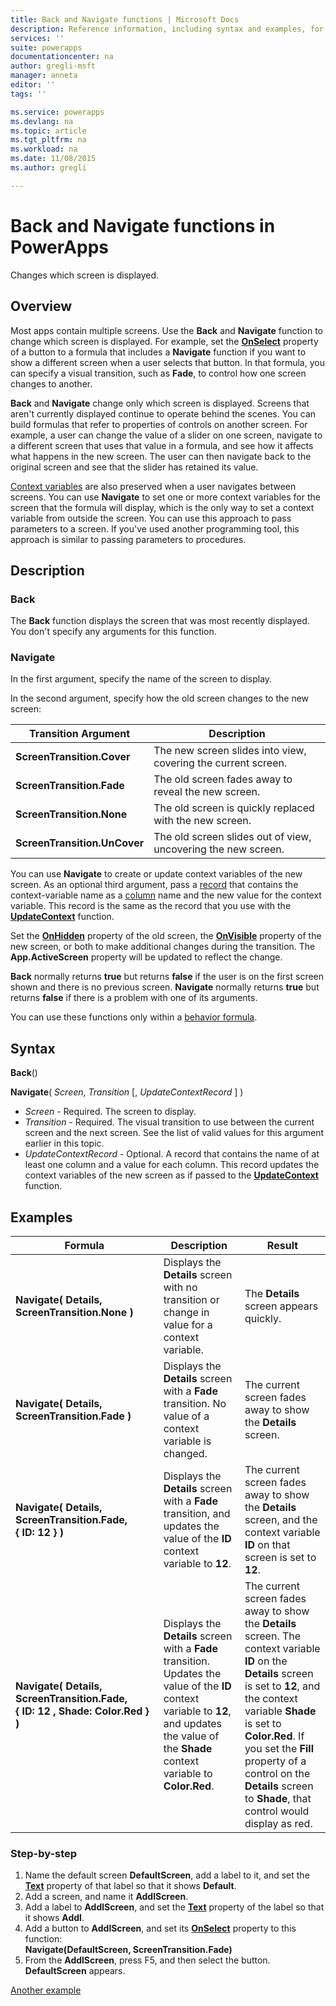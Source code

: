 ```yaml
---
title: Back and Navigate functions | Microsoft Docs
description: Reference information, including syntax and examples, for the Navigate and Back functions in PowerApps
services: ''
suite: powerapps
documentationcenter: na
author: gregli-msft
manager: anneta
editor: ''
tags: ''

ms.service: powerapps
ms.devlang: na
ms.topic: article
ms.tgt_pltfrm: na
ms.workload: na
ms.date: 11/08/2015
ms.author: gregli

---
```

# Back and Navigate functions in PowerApps
Changes which screen is displayed.

## Overview
Most apps contain multiple screens.  Use the **Back** and **Navigate** function to change which screen is displayed. For example, set the **[OnSelect](../controls/properties-core.md)** property of a button to a formula that includes a **Navigate** function if you want to show a different screen when a user selects that button. In that formula, you can specify a visual transition, such as **Fade**, to control how one screen changes to another.  

**Back** and **Navigate** change only which screen is displayed. Screens that aren't currently displayed continue to operate behind the scenes. You can build formulas that refer to properties of controls on another screen. For example, a user can change the value of a slider on one screen, navigate to a different screen that uses that value in a formula, and see how it affects what happens in the new screen.  The user can then navigate back to the original screen and see that the slider has retained its value.

[Context variables](../working-with-variables.md#create-a-context-variable) are also preserved when a user navigates between screens. You can use **Navigate** to set one or more context variables for the screen that the formula will display, which is the only way to set a context variable from outside the screen. You can use this approach to pass parameters to a screen. If you've used another programming tool, this approach is similar to passing parameters to procedures.

## Description
### Back
The **Back** function displays the screen that was most recently displayed. You don't specify any arguments for this function.

### Navigate
In the first argument, specify the name of the screen to display.  

 In the second argument, specify how the old screen changes to the new screen:

| Transition Argument | Description |
| --- | --- |
| **ScreenTransition.Cover** |The new screen slides into view, covering the current screen. |
| **ScreenTransition.Fade** |The old screen fades away to reveal the new screen. |
| **ScreenTransition.None** |The old screen is quickly replaced with the new screen. |
| **ScreenTransition.UnCover** |The old screen slides out of view, uncovering the new screen. |

You can use **Navigate** to create or update context variables of the new screen. As an optional third argument, pass a [record](../maker/working-with-tables.md#records) that contains the context-variable name as a [column](../maker/working-with-tables.md#columns) name and the new value for the context variable.  This record is the same as the record that you use with the **[UpdateContext](function-updatecontext.md)** function.

Set the **[OnHidden](../controls/control-screen.md)** property of the old screen, the **[OnVisible](../controls/control-screen.md)** property of the new screen, or both to make additional changes during the transition. The **App.ActiveScreen** property will be updated to reflect the change.

**Back** normally returns **true** but returns **false** if the user is on the first screen shown and there is no previous screen.  **Navigate** normally returns **true** but returns **false** if there is a problem with one of its arguments.

You can use these functions only within a [behavior formula](../maker/working-with-formulas-in-depth.md).

## Syntax
**Back**()

**Navigate**( *Screen*, *Transition* [, *UpdateContextRecord* ] )

* *Screen* - Required. The screen to display.
* *Transition* - Required.  The visual transition to use between the current screen and the next screen. See the list of valid values for this argument earlier in this topic.
* *UpdateContextRecord* - Optional.  A record that contains the name of at least one column and a value for each column. This record updates the context variables of the new screen as if passed to the **[UpdateContext](function-updatecontext.md)** function.

## Examples
| Formula | Description | Result |
| --- | --- | --- |
| **Navigate( Details, ScreenTransition.None )** |Displays the **Details** screen with no transition or change in value for a context variable. |The **Details** screen appears quickly. |
| **Navigate( Details, ScreenTransition.Fade )** |Displays the **Details** screen with a **Fade** transition.  No value of a context variable is changed. |The current screen fades away to show the **Details** screen. |
| **Navigate( Details, ScreenTransition.Fade, {&nbsp;ID:&nbsp;12&nbsp;} )** |Displays the **Details** screen with a **Fade** transition, and updates the value of the **ID** context variable to **12**. |The current screen fades away to show the **Details** screen, and the context variable **ID** on that screen is set to **12**. |
| **Navigate( Details, ScreenTransition.Fade, {&nbsp;ID:&nbsp;12&nbsp;,&nbsp;Shade:&nbsp;Color.Red&nbsp;} )** |Displays the **Details** screen with a **Fade** transition. Updates the value of the **ID** context variable to **12**, and updates the value of the **Shade** context variable to **Color.Red**. |The current screen fades away to show the **Details** screen. The context variable **ID** on the **Details** screen is set to **12**, and the context variable **Shade** is set to **Color.Red**. If you set the **Fill** property of a control on the **Details** screen to **Shade**, that control would display as red. |

### Step-by-step
1. Name the default screen **DefaultScreen**, add a label to it, and set the **[Text](../controls/properties-core.md)** property of that label so that it shows **Default**.
2. Add a screen, and name it **AddlScreen**.
3. Add a label to **AddlScreen**, and set the **[Text](../controls/properties-core.md)** property of the label so that it shows **Addl**.
4. Add a button to **AddlScreen**, and set its **[OnSelect](../controls/properties-core.md)** property to this function:<br>**Navigate(DefaultScreen, ScreenTransition.Fade)**
5. From the **AddlScreen**, press F5, and then select the button.<br>**DefaultScreen** appears.

[Another example](../maker/add-screen-context-variables.md)


